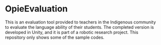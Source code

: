 # OpieEvaluation

This is an evaluation tool provided to teachers in the Indigenous community to evaluate the language ability of their students.
The completed version is developed in Unity, and it is part of a robotic research project. This repository only shows some of the sample codes.
